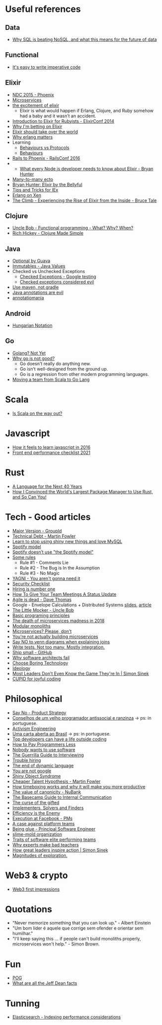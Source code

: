 # Useful references

## Data
 - [Why SQL is beating NoSQL, and what this means for the future of data](https://blog.timescale.com/why-sql-beating-nosql-what-this-means-for-future-of-data-time-series-database-348b777b847a)

## Functional
 - [It's easy to write imperative code](http://staltz.com/its-easy-to-write-imperative.html)

## Elixir
 - [NDC 2015 - Phoenix](http://www.chrismccord.com/blog/2015/06/26/ndc-oslo-2015-phoenix-a-framework-for-the-modern-web/)
 - [Microservices](http://blog.plataformatec.com.br/2015/06/elixir-in-times-of-microservices/)
 - [the excitement of elixir](http://devintorr.es/blog/2013/01/22/the-excitement-of-elixir/)
   - Elixir is what would happen if Erlang, Clojure, and Ruby somehow had a baby and it wasn’t an accident.
 - [Introduction to Elixir for Rubyists - ElixirConf 2014](https://www.youtube.com/watch?v=XbD1Emhm31w&list=PLE7tQUdRKcyakbmyFcmznq2iNtL80mCsT&index=16)
 - [Why I'm betting on Elixir](https://medium.com/@kenmazaika/why-im-betting-on-elixir-7c8f847b58#.q3ddy5n32)
 - [Elixir should take over the world](https://www.youtube.com/watch?v=X25xOhntr6s)
 - [Why erlang matters](https://sameroom.io/blog/why-erlang-matters/)
 - Learning
   - [Behaviours vs Protocols](https://www.djm.org.uk/posts/elixir-behaviours-vs-protocols-what-is-the-difference/)
   - [Behaviours](https://www.djm.org.uk/posts/elixir-behaviours-vs-protocols-what-is-the-difference/) 
 - [Rails to Phoenix - RailsConf 2016](https://www.youtube.com/watch?v=OxhTQdcieQE)
 - * [What every Node js developer needs to know about Elixir - Bryan Hunter](https://www.youtube.com/watch?v=q8wueg2hswA)
 - [Many-to-many ecto](http://blog.roundingpegs.com/an-example-of-many-to-many-associations-in-ecto-and-phoenix/)
 - [Bryan Hunter: Elixir by the Bellyful](https://www.youtube.com/watch?time_continue=1119&v=iswld-Rpi_g)
 - [Tips and Tricks for IEx](https://blog.echobind.com/tips-and-tricks-for-iex-161d0049cfcd)
 - [Erlang on Xen](http://zerg.erlangonxen.org/)
 - [The Climb - Experiencing the Rise of Elixir from the Inside - Bruce Tale](https://www.youtube.com/watch?v=9lkO-kgxoiY)
 
## Clojure
 - [Uncle Bob - Functional programming - What? Why? When?](https://www.youtube.com/watch?v=7Zlp9rKHGD4)
 - [Rich Hickey - Clojure Made Simple](https://www.youtube.com/watch?v=VSdnJDO-xdg)

## Java
 - [Optional by Guava](https://github.com/google/guava/wiki/UsingAndAvoidingNullExplained)
 - [Immutables - Java Values](http://immutables.github.io/)
 - Checked vs Unchecked Exceptions
    - [Checked Exceptions - Google testing](http://googletesting.blogspot.com.br/2009/09/checked-exceptions-i-love-you-but-you.html)
    - [Checked exceptions considered evil](https://medium.com/@eob/checked-exceptions-considered-evil-f7d07e051fa6#.btctx1wye)
 - [Use maven, not gradle](https://rule1.quora.com/Use-Maven-Not-Gradle)
 - [Java annotations are evil](http://www.yegor256.com/2016/04/12/java-annotations-are-evil.html)
 - [annotatiomania](http://www.annotatiomania.com/)

## Android
 - [Hungarian Notation](http://jakewharton.com/just-say-no-to-hungarian-notation/)

## Go
 - [Golang? Not Yet](https://rule1.quora.com/Golang-Not-yet)
 - [Why go is not good?](http://yager.io/programming/go.html)
   - Go doesn't really do anything new. 
   - Go isn't well-designed from the ground up. 
   - Go is a regression from other modern programming languages.
 - [Moving a team from Scala to Go Lang](http://jimplush.com/talk/2015/12/19/moving-a-team-from-scala-to-golang/)
   
# Scala
 - [Is Scala on the way out?](https://www.linkedin.com/pulse/scala-way-out-owen-rubel)

# Javascript
 - [How it feels to learn javascript in 2016](https://hackernoon.com/how-it-feels-to-learn-javascript-in-2016-d3a717dd577f#.nis46p6at)
 - [Front end performance checklist 2021](https://www.smashingmagazine.com/2021/01/front-end-performance-2021-free-pdf-checklist/)

# Rust
  - [A Language for the Next 40 Years](https://www.youtube.com/watch?v=A3AdN7U24iU)
  - [How I Convinced the World's Largest Package Manager to Use Rust, and So Can You!](https://www.youtube.com/watch?v=GCsxYAxw3JQ&amp)
  
# Tech - Good articles
 - [Major Version - GroupId](http://jakewharton.com/java-interoperability-policy-for-major-version-updates/)
 - [Technical Debt - Martin Fowler](http://martinfowler.com/bliki/TechnicalDebtQuadrant.html)
 - [Learn to stop using shiny new things and love MySQL](https://engineering.pinterest.com/blog/learn-stop-using-shiny-new-things-and-love-mysql)
 - [Spotify model](https://labs.spotify.com/2014/03/27/spotify-engineering-culture-part-1/)
 - [Spotify doesn’t use "the Spotify model"](https://www.jeremiahlee.com/posts/failed-squad-goals/)
 - [Some rules](https://rule1.quora.com/The-Rules)
   - Rule #1 - Comments Lie
   - Rule #2 - The Bug is In the Assumption
   - Rule #3 - No Magic
 - [YAGNI - You aren't gonna need it](http://martinfowler.com/bliki/Yagni.html)
 - [Security Checklist](https://securitychecklist.org/)
 - [Hiring is number one](http://algeri-wong.com/yishan/engineering-management-hiring.html)
 - [How To Give Your Team Meetings A Status Update](https://blog.trello.com/give-team-meetings-status-update/?utm_source=newsletter&utm_medium=email&utm_campaign=MayNewsletter2)
 - [Agile is dead - Dave Thomas](https://www.youtube.com/watch?v=a-BOSpxYJ9M)
 - Google - Envelope Calculations + Distributed Systems [slides](http://www.cs.cornell.edu/projects/ladis2009/talks/dean-keynote-ladis2009.pdf), [article](http://highscalability.com/blog/2011/1/26/google-pro-tip-use-back-of-the-envelope-calculations-to-choo.html)
 - [The Little Mocker - Uncle Bob](https://8thlight.com/blog/uncle-bob/2014/05/14/TheLittleMocker.html)
 - [Basic programing principles](http://www.makeuseof.com/tag/basic-programming-principles/)
 - [The death of microservices madness in 2018](http://www.dwmkerr.com/the-death-of-microservice-madness-in-2018/)
 - [Modular monoliths](https://www.youtube.com/watch?v=kbKxmEeuvc4)
 - [Microservices? Please, don't](https://dzone.com/articles/microservices-please-dont)
 - [You're not actually building microservices](https://www.simplethread.com/youre-not-actually-building-microservices/)
 - [Say NO to venn diagrams when explaining joins](https://blog.jooq.org/2016/07/05/say-no-to-venn-diagrams-when-explaining-joins/)
 - [Write tests. Not too many. Mostly integration.](https://kentcdodds.com/blog/write-tests)
 - [Ship small - GitHub](https://dev.to/mscccc/how-we-use-ship-small-to-rapidly-build-new-features-at-github-5cl9)
 - [Why software architects fail](https://youtu.be/AkYDsiRVqno)
 - [Choose Boring Technology](https://mcfunley.com/choose-boring-technology)
 - [Ideology](https://www.destroyallsoftware.com/talks/ideology)
 - [Most Leaders Don't Even Know the Game They're In | Simon Sinek](https://www.youtube.com/watch?v=RyTQ5-SQYTo)
 - [CUPID for joyful coding](https://dannorth.net/2022/02/10/cupid-for-joyful-coding/)

# Philosophical
 - [Say No - Product Strategy](http://www.productstrategymeanssayingno.com/)
 - [Conselhos de um velho programador antissocial e ranzinza](https://medium.com/brasil/conselhos-de-um-velho-programador-antissocial-e-ranzinza-3b32f7ba4561#.rofq6w922) -> ps: in portuguese.
 - [Activism Engineering](http://matthewbischoff.com/activist-engineering/)
 - [Uma carta aberta ao Brasil](http://markmanson.net/brazil_pt) -> ps: in portuguese.
 - [Top developers can have a life outside coding](http://www.belenalbeza.com/top-developers-can-have-a-life-outside-coding/?utm_content=buffer8d663&utm_medium=social&utm_source=facebook.com&utm_campaign=buffer)
 - [How to Pay Programmers Less](http://www.yegor256.com/2016/12/06/how-to-pay-programmers-less.html)
 - [Nobody wants to use software](https://medium.freecodecamp.com/nobody-wants-to-use-software-a75643bee654#.uzvcfmjji)
 - [The Guerrilla Guide to Interviewing](https://www.joelonsoftware.com/2006/10/25/the-guerrilla-guide-to-interviewing-version-30/)
 - [Trouble hiring](https://hiringengineersbook.com/post/trouble-hiring/)
 - [The end of dynamic language](http://elbenshira.com/blog/the-end-of-dynamic-languages/)
 - [You are not google](https://blog.bradfieldcs.com/you-are-not-google-84912cf44afb)
 - [Shiny Object Syndrome](https://personalexcellence.co/blog/shiny-object-syndrome/)
 - [Cheaper Talent Hypothesis - Martin Fowler](https://martinfowler.com/bliki/CheaperTalentHypothesis.html)
 - [How timeboxing works and why it will make you more productive](https://hbr.org/2018/12/how-timeboxing-works-and-why-it-will-make-you-more-productive)
 - [The value of canonicity - NuBank](https://building.nubank.com.br/the-value-of-canonicity/)
 - [The Basecamp Guide to Internal Communication](https://basecamp.com/guides/how-we-communicate)
 - [The curse of the gifted](https://lwn.net/2000/0824/a/esr-sharing.php3)
 - [Implementers, Solvers and Finders](https://rkoutnik.com/2016/04/21/implementers-solvers-and-finders.html)
 - [Efficiency is the Enemy](https://fs.blog/2021/05/slack/)
 - [Execution at Facebook - PMs](https://productlife.to/p/-execution-at-facebook)
 - [A case against platform teams](https://kislayverma.com/organizations/a-case-against-platform-teams/)
 - [Being glue - Principal Software Engineer](https://noidea.dog/glue)
 - [slime-mold organization](https://komoroske.com/slime-mold/)
 - [Traits of software elite performing teams](https://itnext.io/traits-of-software-elite-performing-teams-11c84f55d054)
 - [Why experts make bad teachers](https://cscalfani.medium.com/why-experts-make-bad-teachers-ccaed2df029b)
 - [How great leaders inspire action | Simon Sinek](https://www.youtube.com/watch?v=qp0HIF3SfI4)
 - [Magnitudes of exploration.](https://lethain.com/magnitudes-of-exploration/)

# Web3 & crypto
 - [Web3 first impressions](https://moxie.org/2022/01/07/web3-first-impressions.html)

# Quotations
 - "Never memorize something that you can look up." - Albert Einstein
 - "Um bom líder é aquele que corrige sem ofender e orientar sem humilhar."
 - "I'll keep saying this ... if people can't build monoliths properly, microservices won't help." - Simon Brown.
 
# Fun
 - [POG](http://pt.slideshare.net/josenaldomatos/programao-orientada-a-gambiarra-30097904/26)
 - [What are all the Jeff Dean facts](https://www.quora.com/What-are-all-the-Jeff-Dean-facts)

# Tunning
 - [Elasticsearch - Indexing performance considerations](https://www.elastic.co/blog/performance-considerations-elasticsearch-indexing)
